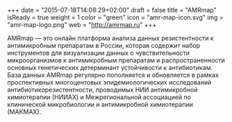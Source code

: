 +++
date = "2015-07-18T14:08:29+02:00"
draft = false
title = "AMRmap"
isReady = true
weight = 1
color = "green"
icon = "amr-map-icon.svg"
img = "amr-map-logo.png"
web = "http://amrmap.ru"
+++

AMRmap — это онлайн платформа анализа данных резистентности к антимикробным препаратам в России, которая содержит набор инструментов для визуализации данных о чувствительности микроорганизмов к антимикробным препаратам и распространенности основных генетических детерминант устойчивости к антибиотикам. База данных AMRmap регулярно пополняется и обновляется в рамках проспективных многоцентовых эпидемиологических исследований антибиотикорезистентности, проводимых НИИ антимикробной химиотерапии (НИИАХ) и Межрегиональной ассоциацией по клинической микробиологии и антимикробной химиотерапии (МАКМАХ).
